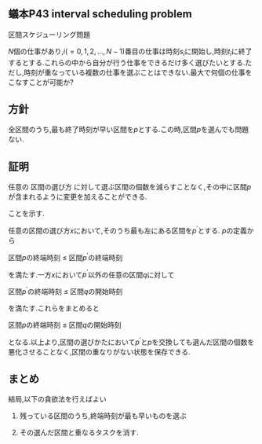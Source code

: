 ## 蟻本P43 interval scheduling problem

区間スケジューリング問題

$N$個の仕事があり,$i(=0,1,2,...,N-1)$番目の仕事は時刻$s_{i}$に開始し,時刻$t_{i}$に終了するとする.これらの中から自分が行う仕事をできるだけ多く選びたいとする.ただし,時刻が重なっている複数の仕事を選ぶことはできない.最大で何個の仕事をこなすことが可能か?

## 方針

全区間のうち,最も終了時刻が早い区間を$p$とする.この時,区間$p$を選んでも問題ない.

## 証明

任意の 区間の選び方 に対して選ぶ区間の個数を減らすことなく,その中に区間$p$が含まれるように変更を加えることができる.

ことを示す.

任意の区間の選び方$x$において,そのうち最も左にある区間を$p^{\prime}$とする. $p$の定義から

区間$p$の終端時刻 $\leq$ 区間$p^{\prime}$の終端時刻

を満たす.一方$x$において$p^{\prime}$以外の任意の区間$q$に対して

区間$p^{\prime}$の終端時刻 $\leq$ 区間$q$の開始時刻

を満たす.これらをまとめると

区間$p$の終端時刻 $\leq$ 区間$q$の開始時刻

となる.以上より,区間の選びかたにおいて$p^{\prime}$と$p$を交換しても選んだ区間の個数を悪化させることなく,区間の重なりがない状態を保存できる.

## まとめ
結局,以下の貪欲法を行えばよい

1. 残っている区間のうち,終端時刻が最も早いものを選ぶ

2. その選んだ区間と重なるタスクを消す.

